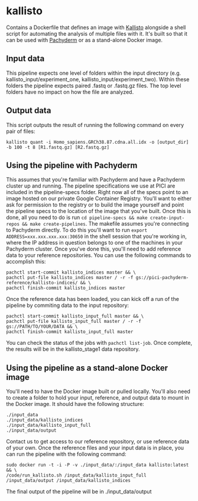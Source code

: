 # kallisto
Contains a Dockerfile that defines an image with [Kallisto](https://pachterlab.github.io/kallisto/) alongside a shell script for automating the analysis of multiple files with it. It's built so that it can be used with [Pachyderm](https://www.pachyderm.io/) or as a stand-alone Docker image.

## Input data
This pipeline expects one level of folders within the input directory (e.g. kallisto_input/experiment_one, kallisto_input/experiment_two).
Within these folders the pipeline expects paired .fastq or .fastq.gz files. The top level folders have no impact on how the file are analyzed.

## Output data
This script outputs the result of running the following command on every pair of files:

`kallisto quant -i Homo_sapiens.GRCh38.87.cdna.all.idx -o [output_dir] -b 100 -t 8 [R1.fastq.gz] [R2.fastq.gz]`

## Using the pipeline with Pachyderm
This assumes that you're familiar with Pachyderm and have a Pachyderm cluster up and running. The pipeline specifications we use at PICI are included in the pipeline-specs folder. Right now all of the specs point to an image hosted on our private Google Container Registry. You'll want to either ask for permission to the registry or to build the image yourself and point the pipeline specs to the location of the image that you've built. Once this is done, all you need to do is run `cd pipeline-specs && make create-input-repos && make create-pipelines`. The makefile assumes you're connecting to Pachyderm directly. To do this you'll want to run `export ADDRESS=xxx.xxx.xxx.xxx:30650` in the shell session that you're working in, where the IP address in question belongs to one of the machines in your Pachyderm cluster. Once you've done this, you'll need to add reference data to your reference repositories. You can use the following commands to accomplish this:

```
pachctl start-commit kallisto_indices master && \
pachctl put-file kallisto_indices master / -r -f gs://pici-pachyderm-reference/kallisto-indices/ && \
pachctl finish-commit kallisto_indices master
```

Once the reference data has been loaded, you can kick off a run of the pipeline by commiting data to the input repository:

```
pachctl start-commit kallisto_input_full master && \
pachctl put-file kallisto_input_full master / -r -f gs://PATH/TO/YOUR/DATA && \
pachctl finish-commit kallisto_input_full master
```

You can check the status of the jobs with `pachctl list-job`. Once complete, the results will be in the kallisto_stage1 data repository.

## Using the pipeline as a stand-alone Docker image
You'll need to have the Docker image built or pulled locally. You'll also need to create a folder to hold your input, reference, and output data to mount in the Docker image. It should have the following structure:

```
./input_data
./input_data/kallisto_indices
./input_data/kallisto_input_full
./input_data/output
```

Contact us to get access to our reference repository, or use reference data of your own. Once the reference files and your input data is in place, you can run the pipeline with the following command:

```
sudo docker run -t -i -P -v ./input_data/:/input_data kallisto:latest && \
/code/run_kallisto.sh /input_data/kallisto_input_full /input_data/output /input_data/kallisto_indices
```

The final output of the pipeline will be in ./input_data/output
